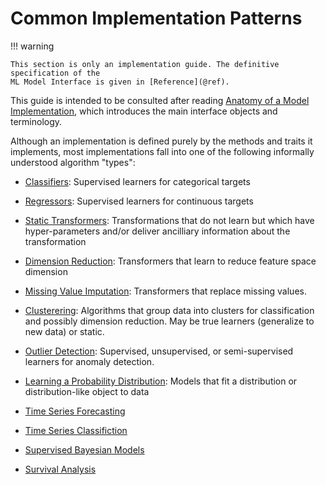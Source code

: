 # Common Implementation Patterns

!!! warning

	This section is only an implementation guide. The definitive specification of the
	ML Model Interface is given in [Reference](@ref).

This guide is intended to be consulted after reading [Anatomy of a Model
Implementation](@ref), which introduces the main interface objects and terminology.

Although an implementation is defined purely by the methods and traits it implements, most
implementations fall into one of the following informally understood algorithm "types":

- [Classifiers](@ref): Supervised learners for categorical targets

- [Regressors](@ref): Supervised learners for continuous targets

- [Static Transformers](@ref): Transformations that do not learn but which have
  hyper-parameters and/or deliver ancilliary information about the transformation

- [Dimension Reduction](@ref): Transformers that learn to reduce feature space dimension

- [Missing Value Imputation](@ref): Transformers that replace missing values.

- [Clusterering](@ref): Algorithms that group data into clusters for classification and
  possibly dimension reduction. May be true learners (generalize to new data) or static.

- [Outlier Detection](@ref): Supervised, unsupervised, or semi-supervised learners for
  anomaly detection.

- [Learning a Probability Distribution](@ref): Models that fit a distribution or
  distribution-like object to data

- [Time Series Forecasting](@ref)

- [Time Series Classifiction](@ref)

- [Supervised Bayesian Models](@ref)

- [Survival Analysis](@ref)

